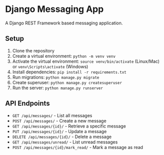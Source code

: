 # Django Messaging App

A Django REST Framework based messaging application.

## Setup

1. Clone the repository
2. Create a virtual environment: `python -m venv venv`
3. Activate the virtual environment: `source venv/bin/activate` (Linux/Mac) or `venv\Scripts\activate` (Windows)
4. Install dependencies: `pip install -r requirements.txt`
5. Run migrations: `python manage.py migrate`
6. Create superuser: `python manage.py createsuperuser`
7. Run the server: `python manage.py runserver`

## API Endpoints

- `GET /api/messages/` - List all messages
- `POST /api/messages/` - Create a new message
- `GET /api/messages/{id}/` - Retrieve a specific message
- `PUT /api/messages/{id}/` - Update a message
- `DELETE /api/messages/{id}/` - Delete a message
- `GET /api/messages/unread/` - List unread messages
- `POST /api/messages/{id}/mark_read/` - Mark a message as read
